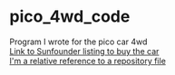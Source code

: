 # pico_4wd_code
Program I wrote for the pico car 4wd<br>
[Link to Sunfounder listing to buy the car](https://www.sunfounder.com/products/raspberrypi-pico-car "Purchase Car Here")<br>
[I'm a relative reference to a repository file](../blob/main/pico_4wd_docs.md)
